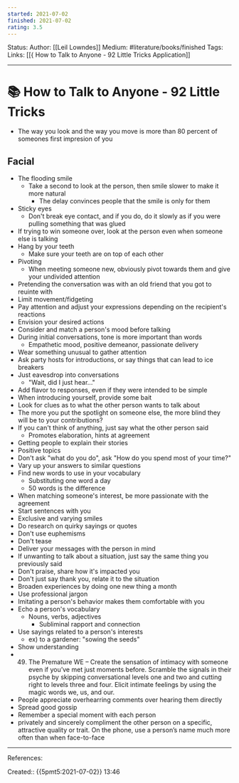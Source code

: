 ```yaml
---
started: 2021-07-02 
finished: 2021-07-02 
rating: 3.5
---
```

Status: 
Author: [[Leil Lowndes]]
Medium: #literature/books/finished
Tags:
Links: [[{ How to Talk to Anyone - 92 Little Tricks Application]]
___
# 📚 How to Talk to Anyone - 92 Little Tricks
- The way you look and the way you move is more than 80 percent of someones first impresion of you
## Facial
- The flooding smile
	- Take a second to look at the person, then smile slower to make it more natural
		- The delay convinces people that the smile is only for them
- Sticky eyes
	- Don't break eye contact, and if you do, do it slowly as if you were pulling something that was glued
- If trying to win someone over, look at the person even when someone else is talking
- Hang by your teeth
	- Make sure your teeth are on top of each other
- Pivoting
	- When meeting someone new, obviously pivot towards them and give your undivided attention
- Pretending the conversation was with an old friend that you got to reuinte with
- Limit movement/fidgeting
- Pay attention and adjust your expressions depending on the recipient's reactions
- Envision your desired actions
- Consider and match a person's mood before talking
- During initial conversations, tone is more important than words
	- Empathetic mood, positive demeanor, passionate delivery
- Wear something unusual to gather attention
- Ask party hosts for introductions, or say things that can lead to ice breakers
- Just eavesdrop into conversations
	- "Wait, did I just hear..."
- Add flavor to responses, even if they were intended to be simple
- When introducing yourself, provide some bait
- Look for clues as to what the other person wants to talk about
- The more you put the spotlight on someone else, the more blind they will be to your contributions?
- If you can't think of anything, just say what the other person said
	- Promotes elaboration, hints at agreement
- Getting people to explain their stories
- Positive topics
- Don't ask "what do you do", ask "How do you spend most of your time?"
- Vary up your answers to similar questions
- Find new words to use in your vocabulary
	- Substituting one word a day
	- 50 words is the difference
- When matching someone's interest, be more passionate with the agreement
- Start sentences with you
- Exclusive and varying smiles
- Do research on quirky sayings or quotes
- Don't use euphemisms
- Don't tease
- Deliver your messages with the person in mind
- If unwanting to talk about a situation, just say the same thing you previously said
- Don't praise, share how it's impacted you
- Don't just say thank you, relate it to the situation
- Broaden experiences by doing one new thing a month
- Use professional jargon
- Imitating a person's behavior makes them comfortable with you
- Echo a person's vocabulary
	- Nouns, verbs, adjectives
		- Subliminal rapport and connection
- Use sayings related to a person's interests
	- ex) to a gardener: "sowing the seeds"
- Show understanding
- 49. The Premature WE – Create the sensation of intimacy with someone even if you’ve met just moments before. Scramble the signals in their psyche by skipping conversational levels one and two and cutting right to levels three and four. Elicit intimate feelings by using the magic words we, us, and our.
- People appreciate overhearring comments over hearing them directly
- Spread good gossip
- Remember a special moment with each person
-  privately and sincerely compliment the other person on a specific, attractive quality or trait.
On the phone, use a person’s name much more often than when face-to-face
___
References:

Created:: {{5pmt5:2021-07-02}} 13:46